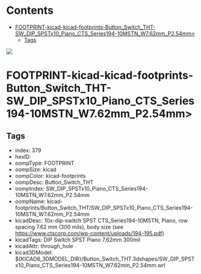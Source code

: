 



Contents
========

* [FOOTPRINT-kicad-kicad-footprints-Button_Switch_THT-SW_DIP_SPSTx10_Piano_CTS_Series194-10MSTN_W7.62mm_P2.54mm>](#footprint-kicad-kicad-footprints-button_switch_tht-sw_dip_spstx10_piano_cts_series194-10mstn_w762mm_p254mm)
	* [Tags](#tags)
  
![][im]
# FOOTPRINT-kicad-kicad-footprints-Button_Switch_THT-SW_DIP_SPSTx10_Piano_CTS_Series194-10MSTN_W7.62mm_P2.54mm>

## Tags

- index: 379
- hexID: 
- oompType: FOOTPRINT
- oompSize: kicad
- oompColor: kicad-footprints
- oompDesc: Button_Switch_THT
- oompIndex: SW_DIP_SPSTx10_Piano_CTS_Series194-10MSTN_W7.62mm_P2.54mm
- oompName: kicad-footprints/Button_Switch_THT/SW_DIP_SPSTx10_Piano_CTS_Series194-10MSTN_W7.62mm_P2.54mm
- kicadDesc: 10x-dip-switch SPST CTS_Series194-10MSTN, Piano, row spacing 7.62 mm (300 mils), body size  (see https://www.ctscorp.com/wp-content/uploads/194-195.pdf)
- kicadTags: DIP Switch SPST Piano 7.62mm 300mil
- kicadAttr: through_hole
- kicad3DModel: ${KICAD6_3DMODEL_DIR}/Button_Switch_THT.3dshapes/SW_DIP_SPSTx10_Piano_CTS_Series194-10MSTN_W7.62mm_P2.54mm.wrl



[im]: image.png
